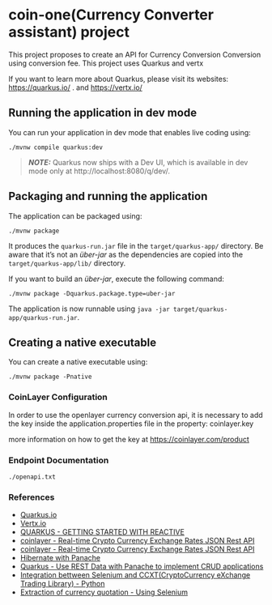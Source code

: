 # coin-one(Currency Converter assistant) project

This project proposes to create an API for  Currency Conversion Conversion using conversion fee. This project uses Quarkus and vertx

If you want to learn more about Quarkus, please visit its websites: https://quarkus.io/ . and https://vertx.io/

## Running the application in dev mode

You can run your application in dev mode that enables live coding using:
```shell script
./mvnw compile quarkus:dev
```

> **_NOTE:_**  Quarkus now ships with a Dev UI, which is available in dev mode only at http://localhost:8080/q/dev/.

## Packaging and running the application

The application can be packaged using:
```shell script
./mvnw package
```
It produces the `quarkus-run.jar` file in the `target/quarkus-app/` directory.
Be aware that it’s not an _über-jar_ as the dependencies are copied into the `target/quarkus-app/lib/` directory.

If you want to build an _über-jar_, execute the following command:
```shell script
./mvnw package -Dquarkus.package.type=uber-jar
```

The application is now runnable using `java -jar target/quarkus-app/quarkus-run.jar`.

## Creating a native executable

You can create a native executable using: 
```shell script
./mvnw package -Pnative
```


### CoinLayer Configuration 

In order to use the openlayer currency conversion api, it is necessary to add the key inside the application.properties file in the property: coinlayer.key

more information on how to get the key at https://coinlayer.com/product

### Endpoint Documentation

```shell script
./openapi.txt
```
### References

 - [Quarkus.io](https://quarkus.io/)
 - [Vertx.io](https://vertx.io/)
 - [QUARKUS - GETTING STARTED WITH REACTIVE](https://quarkus.io/guides/getting-started-reactive)
 - [coinlayer - Real-time Crypto Currency Exchange Rates JSON Rest API](https://coinlayer.com)
 - [coinlayer - Real-time Crypto Currency Exchange Rates JSON Rest API](https://coinlayer.com)
 - [Hibernate with Panache](https://redhat-developer-demos.github.io/quarkus-tutorial/quarkus-tutorial/panache.html)
 - [Quarkus - Use REST Data with Panache to implement CRUD applications](http://www.kubernetesnativeapps.io/quarkus/2020/06/04/quarkus-rest-data-panache.html)
 - [Integration bettween Selenium and CCXT(CryptoCurrency eXchange Trading Library) - Python](https://gist.github.com/eusoumax/33800d4b489198d93cc1c84eac5f56c6)
 - [Extraction of currency quotation - Using Selenium](https://gist.github.com/eusoumax/f5e6204f22c2f86a32ab6728b5822c52)

